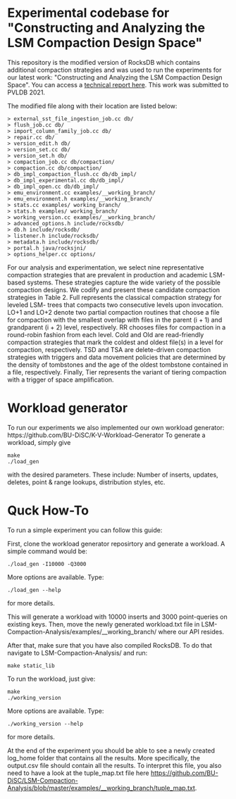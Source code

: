 <H1> Experimental codebase for "Constructing and Analyzing the LSM Compaction Design Space" </H1>

This repository is the modified version of RocksDB which contains additional compaction strategies and was used to run the experiments for our latest work: "Constructing and Analyzing the LSM Compaction Design Space". You can access a [technical report here](https://disc-projects.bu.edu/documents/DiSC-TR-LSM-Compaction-Analysis.pdf). This work was submitted to PVLDB 2021.

The modified file along with their location are listed below:

```
> external_sst_file_ingestion_job.cc db/ 
> flush_job.cc db/ 
> import_column_family_job.cc db/ 
> repair.cc db/ 
> version_edit.h db/ 
> version_set.cc db/ 
> version_set.h db/ 
> compaction_job.cc db/compaction/ 
> compaction.cc db/compaction/ 
> db_impl_compaction_flush.cc db/db_impl/ 
> db_impl_experimental.cc db/db_impl/ 
> db_impl_open.cc db/db_impl/ 
> emu_environment.cc examples/__working_branch/ 
> emu_environment.h examples/__working_branch/ 
> stats.cc examples/ working_branch/ 
> stats.h examples/ working_branch/
> working_version.cc examples/__working_branch/ 
> advanced_options.h include/rocksdb/
> db.h include/rocksdb/
> listener.h include/rocksdb/
> metadata.h include/rocksdb/
> portal.h java/rocksjni/
> options_helper.cc options/
```

For our analysis and experimentation, we select nine representative compaction strategies that are prevalent in production and academic LSM-based systems. These strategies capture the wide variety of the possible compaction designs. We codify and present these candidate compaction strategies in Table 2. Full represents the classical compaction strategy for leveled LSM- trees that compacts two consecutive levels upon invocation. LO+1 and LO+2 denote two partial compaction routines that choose a file for compaction with the smallest overlap with files in the parent (i + 1) and grandparent (i + 2) level, respectively. RR chooses files for compaction in a round-robin fashion from each level. Cold and Old are read-friendly compaction strategies that mark the coldest and oldest file(s) in a level for compaction, respectively. TSD and TSA are delete-driven compaction strategies with triggers and data movement policies that are determined by the density of tombstones and the age of the oldest tombstone contained in a file, respectively. Finally, Tier represents the variant of tiering compaction with a trigger of space amplification.

<H1> Workload generator </H1>
To run our experiments we also implemented our own workload generator: https://github.com/BU-DiSC/K-V-Workload-Generator
To generate a workload, simply give 

```
make
./load_gen
```

with the desired parameters. These include: Number of inserts, updates, deletes, point & range lookups, distribution styles, etc. 

<H1> Quck How-To </H1>
To run a simple experiment you can follow this guide:

First, clone the workload generator reposirtory and generate a workload. A simple command would be: 

```
./load_gen -I10000 -Q3000
```

More options are available. Type:

```
./load_gen --help 
```

for more details.

This will generate a workload with 10000 inserts and 3000 point-queries on existing keys. 
Then, move the newly generated workload.txt file in LSM-Compaction-Analysis/examples/__working_branch/ where our API resides. 

After that, make sure that you have also compiled RocksDB. To do that navigate to LSM-Compaction-Analysis/ and run:
```
make static_lib
```

To run the workload, just give:

```
make
./working_version
```

More options are available. Type:

```
./working_version --help 
```

for more details.

At the end of the experiment you should be able to see a newly created log_home folder that contains all the results. More specifically, the output.csv file should contain all the results. To interpret this file, you also need to have a look at the tuple_map.txt file here https://github.com/BU-DiSC/LSM-Compaction-Analysis/blob/master/examples/__working_branch/tuple_map.txt. 
